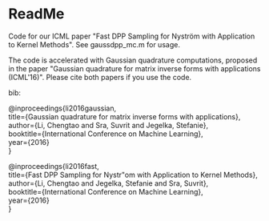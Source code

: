 # ReadMe

Code for our ICML paper "Fast DPP Sampling for Nyström with Application to Kernel Methods". See gaussdpp_mc.m for usage.

The code is accelerated with Gaussian quadrature computations, proposed in the paper "Gaussian quadrature for matrix inverse forms with applications (ICML'16)". Please cite both papers if you use the code.

bib:

@inproceedings{li2016gaussian,  
  title={Gaussian quadrature for matrix inverse forms with applications},  
  author={Li, Chengtao and Sra, Suvrit and Jegelka, Stefanie},  
  booktitle={International Conference on Machine Learning},  
  year={2016}  
}

@inproceedings{li2016fast,  
  title={Fast DPP Sampling for Nystr\"om with Application to Kernel Methods},  
  author={Li, Chengtao and Jegelka, Stefanie and Sra, Suvrit},  
  booktitle={International Conference on Machine Learning},  
  year={2016}  
}
